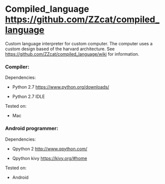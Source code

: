 # Compiled_language  https://github.com/ZZcat/compiled_language

Custom language interpreter for custom computer.  The computer uses a custom design based of the harvard architecture.  See https://github.com/ZZcat/compiled_language/wiki for information.

### Compiler:

Dependencies:

   + Python 2.7 https://www.python.org/downloads/
   
   + Python 2.7 IDLE
   
Tested on: 

   + Mac

### Android programmer:

Dependencies:

   + Qpython 2 http://www.qpython.com/
   
   + Qpython kivy https://kivy.org/#home
   
Tested on: 

   + Android
